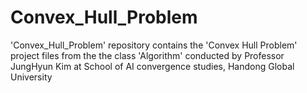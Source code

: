 # Convex_Hull_Problem
'Convex_Hull_Problem' repository contains the 'Convex Hull Problem' project files from the the class 'Algorithm' conducted by Professor JungHyun Kim at School of AI convergence studies, Handong Global University
